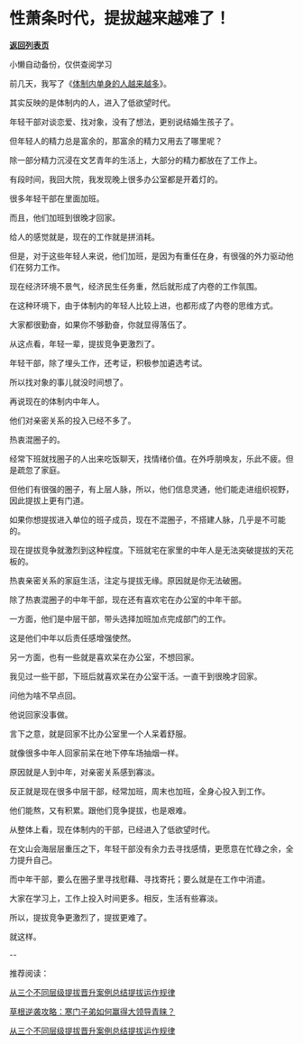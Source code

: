 # 性萧条时代，提拔越来越难了！

[**返回列表页**](/gzh/费曼的小茶馆)

小懒自动备份，仅供查阅学习

前几天，我写了《[体制内单身的人越来越多](https://mp.weixin.qq.com/s?__biz=Mzk0MzcyOTA5Ng==&mid=2247488663&idx=1&sn=a2b24943dec761461d8a848bf54e11fd&scene=21#wechat_redirect)》。

其实反映的是体制内的人，进入了低欲望时代。  

年轻干部对谈恋爱、找对象，没有了想法，更别说结婚生孩子了。  

但年轻人的精力总是富余的，那富余的精力又用去了哪里呢？  

除一部分精力沉浸在文艺青年的生活上，大部分的精力都放在了工作上。

有段时间，我回大院，我发现晚上很多办公室都是开着灯的。  

很多年轻干部在里面加班。

而且，他们加班到很晚才回家。  

给人的感觉就是，现在的工作就是拼消耗。  

但是，对于这些年轻人来说，他们加班，是因为有重任在身，有很强的外力驱动他们在努力工作。

现在经济环境不景气，经济民生任务重，然后就形成了内卷的工作氛围。  

在这种环境下，由于体制内的年轻人比较上进，也都形成了内卷的思维方式。  

大家都很勤奋，如果你不够勤奋，你就显得落伍了。  

从这点看，年轻一辈，提拔竞争更激烈了。  

年轻干部，除了埋头工作，还考证，积极参加遴选考试。  

所以找对象的事儿就没时间想了。

再说现在的体制内中年人。  

他们对亲密关系的投入已经不多了。

热衷混圈子的。  

经常下班就找圈子的人出来吃饭聊天，找情绪价值。在外呼朋唤友，乐此不疲。但是疏忽了家庭。

但他们有很强的圈子，有上层人脉，所以，他们信息灵通，他们能走进组织视野，因此提拔上更有门道。  

如果你想提拔进入单位的班子成员，现在不混圈子，不搭建人脉，几乎是不可能的。

现在提拔竞争就激烈到这种程度。下班就宅在家里的中年人是无法突破提拔的天花板的。

热衷亲密关系的家庭生活，注定与提拔无缘。原因就是你无法破圈。  

除了热衷混圈子的中年干部，现在还有喜欢宅在办公室的中年干部。  

一方面，他们是中层干部，带头选择加班加点完成部门的工作。

这是他们中年以后责任感增强使然。

另一方面，也有一些就是喜欢呆在办公室，不想回家。

我见过一些干部，下班后就喜欢呆在办公室干活。一直干到很晚才回家。  

问他为啥不早点回。

他说回家没事做。

言下之意，就是回家不比办公室里一个人呆着舒服。

就像很多中年人回家前呆在地下停车场抽烟一样。

原因就是人到中年，对亲密关系感到寡淡。  

反正就是现在很多中层干部，经常加班，周末也加班，全身心投入到工作。  

他们能熬，又有积累。跟他们竞争提拔，也是艰难。  

从整体上看，现在体制内的干部，已经进入了低欲望时代。  

在文山会海层层重压之下，年轻干部没有余力去寻找感情，更愿意在忙碌之余，全力提升自己。

而中年干部，要么在圈子里寻找慰藉、寻找寄托；要么就是在工作中消遣。  

大家在学习上，工作上投入时间更多。相反，生活有些寡淡。

所以，提拔竞争更激烈了，提拔更难了。

就这样。  

\--  

推荐阅读：  

[从三个不同层级提拔晋升案例总结提拔运作规律](https://mp.weixin.qq.com/s?__biz=Mzk0MzcyOTA5Ng==&mid=2247488674&idx=2&sn=33fa62d22f73cc77537a71949b30f6b1&scene=21#wechat_redirect)  

[草根逆袭攻略：寒门子弟如何赢得大领导青睐？](https://mp.weixin.qq.com/s?__biz=Mzk0MzcyOTA5Ng==&mid=2247488638&idx=2&sn=4c267cfa9619dbbc7e9fae31c849b780&scene=21#wechat_redirect)  

[从三个不同层级提拔晋升案例总结提拔运作规律](https://mp.weixin.qq.com/s?__biz=Mzk0MzcyOTA5Ng==&mid=2247488674&idx=2&sn=33fa62d22f73cc77537a71949b30f6b1&scene=21#wechat_redirect)

